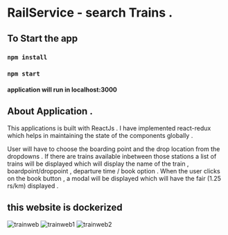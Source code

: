 # RailService - search Trains . 
## To Start the app 

### `npm install`
### `npm start`

#### application will run in localhost:3000

## About Application .

This applications is built with ReactJs . I have implemented react-redux which helps in maintaining the state of the components globally . 

User will have to choose the boarding point and the drop location from the dropdowns . If there are trains available inbetween those stations a list of trains will be displayed which will display the name of the train , boardpoint/droppoint , departure time / book option . When the user clicks on the book button , a modal will be displayed which will have the fair (1.25 rs/km) displayed . 

## this website is dockerized

![trainweb](https://github.com/Chidhambarash/train-service/assets/124718864/ae2ab218-8b21-4758-a7d9-237f8f19bb73)
![trainweb1](https://github.com/Chidhambarash/train-service/assets/124718864/406bdd4a-67f6-4ba7-be3f-2adc97c6dc02)
![trainweb2](https://github.com/Chidhambarash/train-service/assets/124718864/5f334399-28f9-4507-b71e-36beb299f7db)

